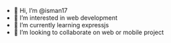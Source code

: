 - 👋 Hi, I’m @isman17
- 👀 I’m interested in web development
- 🌱 I’m currently learning expressjs
- 💞️ I’m looking to collaborate on web or mobile project

<!---
isman17/isman17 is a ✨ special ✨ repository because its `README.md` (this file) appears on your GitHub profile.
You can click the Preview link to take a look at your changes.
--->
